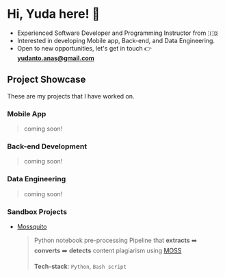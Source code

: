 # Hi, Yuda here! 👋

- Experienced Software Developer and Programming Instructor from 🇮🇩
- Interested in developing Mobile app, Back-end, and Data Engineering.
- Open to new opportunities, let's get in touch 👉 **<yudanto.anas@gmail.com>**

## Project Showcase

These are my projects that I have worked on.

### Mobile App

> coming soon!

### Back-end Development

> coming soon!

### Data Engineering

> coming soon!

### Sandbox Projects

- [Mossquito](https://github.com/yudantoanas/mossquito)
  > Python notebook pre-processing Pipeline that **extracts** ➡️ **converts** ➡️ **detects** content plagiarism using [MOSS](https://theory.stanford.edu/~aiken/moss/)
  >
  > **Tech-stack**: `Python`, `Bash script`
